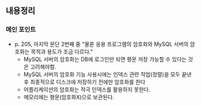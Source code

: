 ## 내용정리

### 메인 포인트

- p. 205, 마지막 문단 2번째 줄 "물론 응용 프로그램의 암호화와 MySQL 서버의 암호화는 목적과 용도가 조금 다르다."
	- MySQL 서버의 암호화는 DB에 로그인만 되면 평문 저장 가능할 수 있다는 것은 고려해야함.
	- MySQL 서버의 암호화 기능 사용시에는 인덱스 관련 작업(정렬)을 모두 끝낸 후 최종적으로 디스크에 저장하기 전에만 암호화를 한다
	- 어플리케이션의 암호화는 적극 인덱스를 활용하지 못한다.
	- 메모리에는 평문(암호화X)으로 보관된다.
